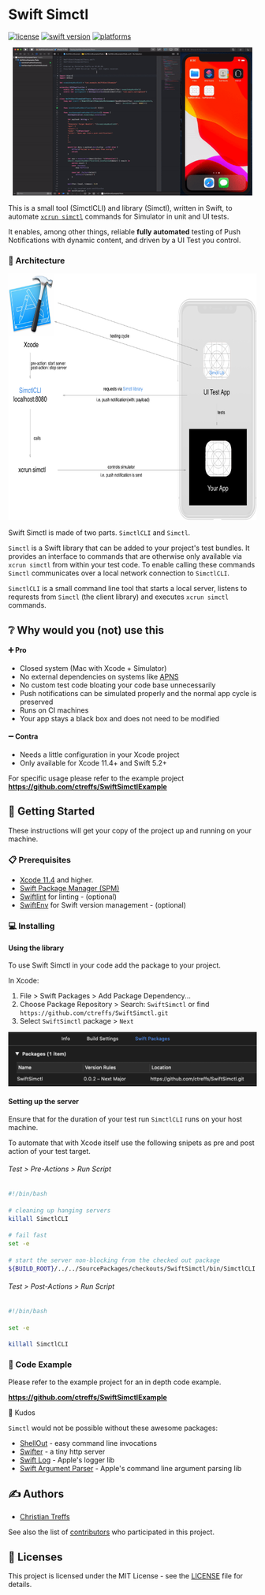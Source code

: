 # Swift Simctl

[![license](https://img.shields.io/badge/license-MIT-brightgreen.svg)](LICENSE)
[![swift version](https://img.shields.io/badge/swift-5.2-brightgreen.svg)](https://swift.org/download)
[![platforms](https://img.shields.io/badge/platforms-%20macOS%20|%20iOS%20|%20tvOS-brightgreen.svg)](#)

<p align="center">
	<img src="docs/SimctlExample.gif" height="300" alt="simctl-example-gif"/>
</p>   


This is a small tool (SimctlCLI) and library (Simctl), written in Swift, to automate [`xcrun simctl`](https://developer.apple.com/library/archive/documentation/IDEs/Conceptual/iOS_Simulator_Guide/InteractingwiththeiOSSimulator/InteractingwiththeiOSSimulator.html#//apple_ref/doc/uid/TP40012848-CH3-SW4) commands for Simulator in unit and UI tests.

It enables, among other things, reliable **fully automated** testing of Push Notifications with dynamic content, and driven by a UI Test you control.

### 🚧 Architecture

<p align="center">
	<a href="docs/Overview.png" target="_blank"><img src="docs/Overview.png" height="500"/></a>
</p>

Swift Simctl is made of two parts. `SimctlCLI` and `Simctl`.

`Simctl` is a Swift library that can be added to your project's test bundles. 
It provides an interface to commands that are otherwise only available via `xcrun simctl` from within your test code.
To enable calling these commands `Simctl` communicates over a local network connection to `SimctlCLI`.

`SimctlCLI` is a small command line tool that starts a local server, listens to requrests from `Simctl` (the client library) and executes `xcrun simctl` commands.

## ❔ Why would you (not) use this

#### ➕ Pro

- Closed system (Mac with Xcode + Simulator)
- No external dependencies on systems like [APNS](https://developer.apple.com/library/archive/documentation/NetworkingInternet/Conceptual/RemoteNotificationsPG/APNSOverview.html)
- No custom test code bloating your code base unnecessarily
- Push notifications can be simulated properly and the normal app cycle is preserved
- Runs on CI machines
- Your app stays a black box and does not need to be modified

#### ➖ Contra

- Needs a little configuration in your Xcode project
- Only available for Xcode 11.4+ and Swift 5.2+

For specific usage please refer to the example project **<https://github.com/ctreffs/SwiftSimctlExample>**

## 🚀 Getting Started

These instructions will get your copy of the project up and running on your machine.

### 📋 Prerequisites

- [Xcode 11.4](https://developer.apple.com/documentation/xcode_release_notes/) and higher.
- [Swift Package Manager (SPM)](https://github.com/apple/swift-package-manager)
- [Swiftlint](https://github.com/realm/SwiftLint) for linting - (optional)
- [SwiftEnv](https://swiftenv.fuller.li/) for Swift version management - (optional)

### 💻 Installing

#### Using the library

To use Swift Simctl in your code add the package to your project.

In Xcode:

1. File > Swift Packages > Add Package Dependency...
2. Choose Package Repository > Search: `SwiftSimctl` or find `https://github.com/ctreffs/SwiftSimctl.git`
3. Select  `SwiftSimctl` package > `Next`

![xcode-swift-package](docs/XcodeSwiftPackage.png)

#### Setting up the server

Ensure that for the duration of your test run `SimctlCLI` runs on your host machine.

To automate that with Xcode itself use the following snipets as pre and post action of your test target.

###### Test > Pre-Actions > Run Script

```sh
#!/bin/bash

# cleaning up hanging servers
killall SimctlCLI 

# fail fast
set -e

# start the server non-blocking from the checked out package
${BUILD_ROOT}/../../SourcePackages/checkouts/SwiftSimctl/bin/SimctlCLI start-server > /dev/null 2>&1 &
```

###### Test > Post-Actions > Run Script

```sh
#!/bin/bash

set -e

killall SimctlCLI

```

### 📝 Code Example

Please refer to the example project for an in depth code example.

**<https://github.com/ctreffs/SwiftSimctlExample>**

🙏 Kudos

`Simctl` would not be possible without these awesome packages:

- [ShellOut](https://github.com/JohnSundell/ShellOut) - easy command line invocations
- [Swifter](https://github.com/httpswift/swifter) - a tiny http server
- [Swift Log](https://github.com/apple/swift-log) - Apple's logger lib
- [Swift Argument Parser](https://github.com/apple/swift-argument-parser) - Apple's command line argument parsing lib


## ✍️ Authors

* [Christian Treffs](https://github.com/ctreffs)

See also the list of [contributors](contributors) who participated in this project.

## 🔏 Licenses

This project is licensed under the MIT License - see the [LICENSE](LICENSE) file for details.
